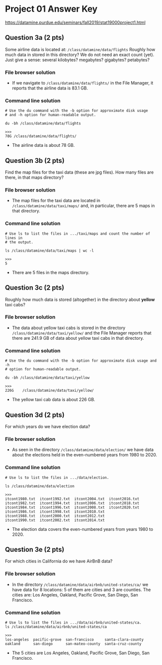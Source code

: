 # Project 01 Answer Key
https://datamine.purdue.edu/seminars/fall2019/stat19000project1.html

## Question 3a (2 pts)
Some airline data is located at:  `/class/datamine/data/flights` Roughly how
much data in stored in this directory?  We do not need an exact count (yet).
Just give a sense:  several kilobytes? megabytes? gigabytes? petabytes?

### File browser solution
- If we navigate to ```/class/datamine/data/flights/``` in the File Manager, it
reports that the airline data is 83.1 GB.


### Command line solution
```{.sh}
# Use the du command with the -b option for approximate disk usage
# and -h option for human-readable output.

du -bh /class/datamine/data/flights
```
```
>>>
78G /class/datamine/data/flights/
```
- The airline data is about 78 GB.


## Question 3b (2 pts)
Find the map files for the taxi data (these are jpg files). How many files
are there, in that maps directory?

### File browser solution
- The map files for the taxi data are located in
```/class/datamine/data/taxi/maps/``` and, in particular, there are 5 maps in
that directory.

### Command line solution
```{.sh}
# Use ls to list the files in .../taxi/maps and count the number of lines in
# the output.

ls /class/datamine/data/taxi/maps | wc -l
```
```
>>>
5
```
- There are 5 files in the maps directory.



## Question 3c (2 pts)
Roughly how much data is stored (altogether) in the directory about
**yellow** taxi cabs?

### File browser solution
- The data about yellow taxi cabs is stored in the directory
```/class/datamine/data/taxi/yellow/``` and the File Manager reports that there
are 241.9 GB of data about yellow taxi cabs in that directory.

### Command line solution
```{.sh}
# Use the du command with the -b option for approximate disk usage and -h
# option for human-readable output.

du -bh /class/datamine/data/taxi/yellow
```
```
>>>
226G    /class/datamine/data/taxi/yellow/
```
- The yellow taxi cab data is about 226 GB.


## Question 3d (2 pts)
For which years do we have election data?

### File browser solution
- As seen in the directory ```/class/datamine/data/election/``` we have data
about the elections held in the even-numbered years from 1980 to 2020.

### Command line solution
```{.sh}
# Use ls to list the files in .../data/election.

ls /class/datamine/data/election
```
```
>>>
itcont1980.txt  itcont1992.txt  itcont2004.txt  itcont2016.txt
itcont1982.txt  itcont1994.txt  itcont2006.txt  itcont2018.txt
itcont1984.txt  itcont1996.txt  itcont2008.txt  itcont2020.txt
itcont1986.txt  itcont1998.txt  itcont2010.txt
itcont1988.txt  itcont2000.txt  itcont2012.txt
itcont1990.txt  itcont2002.txt  itcont2014.txt
```
- The election data covers the even-numbered years from years 1980 to 2020.


## Question 3e (2 pts)
For which cities in California do we have AirBnB data?

### File browser solution
- In the directory ```/class/datamine/data/airbnb/united-states/ca/``` we have
data for 8 locations: 5 of them are cities and 3 are counties.  The cities are:
Los Angeles, Oakland, Pacific Grove, San Diego, San Francisco.

### Command line solution
```{.sh}
# Use ls to list the files in .../data/airbnb/united-states/ca.
ls /class/datamine/data/airbnb/united-states/ca
```
```
>>>
los-angeles  pacific-grove  san-francisco     santa-clara-county
oakland      san-diego      san-mateo-county  santa-cruz-county
```

- The 5 cities are Los Angeles, Oakland, Pacific Grove, San Diego,
San Francisco.

